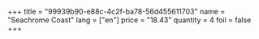+++
title = "99939b90-e88c-4c2f-ba78-56d455611703"
name = "Seachrome Coast"
lang = ["en"]
price = "18.43"
quantity = 4
foil = false
+++
